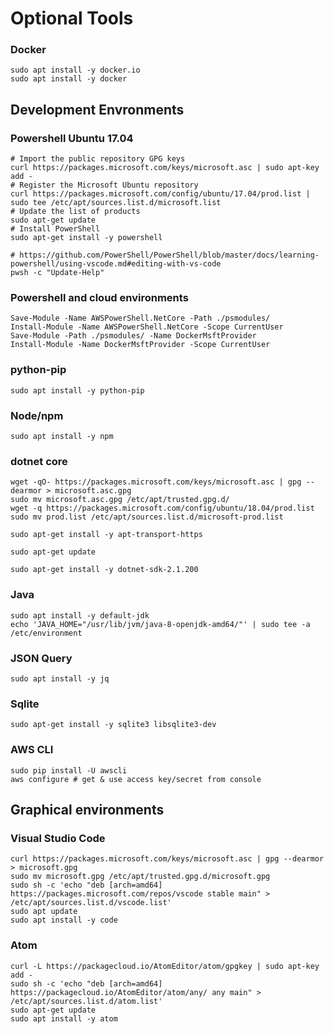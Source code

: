 

# Optional Tools

### Docker

    sudo apt install -y docker.io
    sudo apt install -y docker

## Development Envronments

### Powershell Ubuntu 17.04

    # Import the public repository GPG keys
    curl https://packages.microsoft.com/keys/microsoft.asc | sudo apt-key add -
    # Register the Microsoft Ubuntu repository
    curl https://packages.microsoft.com/config/ubuntu/17.04/prod.list | sudo tee /etc/apt/sources.list.d/microsoft.list
    # Update the list of products
    sudo apt-get update
    # Install PowerShell
    sudo apt-get install -y powershell
    
    # https://github.com/PowerShell/PowerShell/blob/master/docs/learning-powershell/using-vscode.md#editing-with-vs-code
    pwsh -c "Update-Help"
   
### Powershell and cloud environments

    Save-Module -Name AWSPowerShell.NetCore -Path ./psmodules/
    Install-Module -Name AWSPowerShell.NetCore -Scope CurrentUser
    Save-Module -Path ./psmodules/ -Name DockerMsftProvider
    Install-Module -Name DockerMsftProvider -Scope CurrentUser

### python-pip

    sudo apt install -y python-pip
    
### Node/npm

    sudo apt install -y npm


### dotnet core
    wget -qO- https://packages.microsoft.com/keys/microsoft.asc | gpg --dearmor > microsoft.asc.gpg
    sudo mv microsoft.asc.gpg /etc/apt/trusted.gpg.d/
    wget -q https://packages.microsoft.com/config/ubuntu/18.04/prod.list 
    sudo mv prod.list /etc/apt/sources.list.d/microsoft-prod.list

    sudo apt-get install -y apt-transport-https

    sudo apt-get update

    sudo apt-get install -y dotnet-sdk-2.1.200
    
### Java

    sudo apt install -y default-jdk
    echo 'JAVA_HOME="/usr/lib/jvm/java-8-openjdk-amd64/"' | sudo tee -a /etc/environment

### JSON Query

    sudo apt install -y jq
    
### Sqlite

    sudo apt-get install -y sqlite3 libsqlite3-dev

### AWS CLI

    sudo pip install -U awscli
    aws configure # get & use access key/secret from console

## Graphical environments

### Visual Studio Code

    curl https://packages.microsoft.com/keys/microsoft.asc | gpg --dearmor > microsoft.gpg
    sudo mv microsoft.gpg /etc/apt/trusted.gpg.d/microsoft.gpg
    sudo sh -c 'echo "deb [arch=amd64] https://packages.microsoft.com/repos/vscode stable main" > /etc/apt/sources.list.d/vscode.list'
    sudo apt update
    sudo apt install -y code    
    
### Atom

    curl -L https://packagecloud.io/AtomEditor/atom/gpgkey | sudo apt-key add -
    sudo sh -c 'echo "deb [arch=amd64] https://packagecloud.io/AtomEditor/atom/any/ any main" > /etc/apt/sources.list.d/atom.list'
    sudo apt-get update
    sudo apt install -y atom
    

















